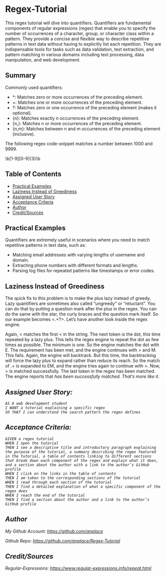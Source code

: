 # Regex-Tutorial

This regex tutorial will dive into quantifiers. Quantifiers are fundamental components of regular expressions (regex) that enable you to specify the number of occurrences of a character, group, or character class within a pattern. They provide a concise and flexible way to describe repetitive patterns in text data without having to explicitly list each repetition. They are indispensable tools for tasks such as data validation, text extraction, and pattern matching in various domains including text processing, data manipulation, and web development.

## Summary

Commonly used quantifiers:

- *: Matches zero or more occurrences of the preceding element.
- +: Matches one or more occurrences of the preceding element.
- ?: Matches zero or one occurrence of the preceding element (makes it optional).
- {n}: Matches exactly n occurrences of the preceding element.
- {n,}: Matches n or more occurrences of the preceding element.
- {n,m}: Matches between n and m occurrences of the preceding element (inclusive).

The following regex code-snippet matches a number between 1000 and 9999.

\b[1-9][0-9]{3}\b

## Table of Contents

- [Practical Examples](#Practical-Examples)
- [Laziness Instead of Greediness](#Laziness-Instead-of-Greediness)
- [Assigned User Story](#Assigned-User-Story)
- [Acceptance Criteria](#Acceptance-Criteria)
- [Author](#Author)
- [Credit/Sources](#Credit/Sources)

## Practical Examples

Quantifiers are extremely useful in scenarios where you need to match repetitive patterns in text data, such as:

- Matching email addresses with varying lengths of username and domain.
- Extracting phone numbers with different formats and lengths.
- Parsing log files for repeated patterns like timestamps or error codes.

## Laziness Instead of Greediness
The quick fix to this problem is to make the plus lazy instead of greedy. Lazy quantifiers are sometimes also called “ungreedy” or “reluctant”. You can do that by putting a question mark after the plus in the regex. You can do the same with the star, the curly braces and the question mark itself. So our example becomes <.+?>. Let’s have another look inside the regex engine.

Again, < matches the first < in the string. The next token is the dot, this time repeated by a lazy plus. This tells the regex engine to repeat the dot as few times as possible. The minimum is one. So the engine matches the dot with E. The requirement has been met, and the engine continues with > and M. This fails. Again, the engine will backtrack. But this time, the backtracking will force the lazy plus to expand rather than reduce its reach. So the match of .+ is expanded to EM, and the engine tries again to continue with >. Now, > is matched successfully. The last token in the regex has been matched. The engine reports that <EM> has been successfully matched. That’s more like it.

## Assigned User Story:

```
AS A web development student
I WANT a tutorial explaining a specific regex
SO THAT I can understand the search pattern the regex defines
```

## Acceptance Criteria:

```
GIVEN a regex tutorial
WHEN I open the tutorial
THEN I see a descriptive title and introductory paragraph explaining the purpose of the tutorial, a summary describing the regex featured in the tutorial, a table of contents linking to different sections that break down each component of the regex and explain what it does, and a section about the author with a link to the author’s GitHub profile
WHEN I click on the links in the table of contents
THEN I am taken to the corresponding sections of the tutorial
WHEN I read through each section of the tutorial
THEN I find a detailed explanation of what a specific component of the regex does
WHEN I reach the end of the tutorial
THEN I find a section about the author and a link to the author’s GitHub profile
```

## Author

My Github Account: https://github.com/anplace

Github Repo: https://github.com/anplace/Regex-Tutorial

## Credit/Sources

Regular-Expressions: https://www.regular-expressions.info/repeat.html
